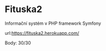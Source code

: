 # Fituska2

Informační systém v PHP framework Symfony

url:https://fituska2.herokuapp.com/

Body: 30/30
